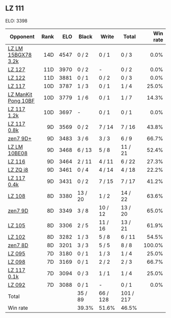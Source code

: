 ## LZ 111 ##

ELO: 3398

Opponent | Rank | ELO | Black | Write | Total | Win rate
---------|-----:|----:|-------|-------|-------|-------:
[LZ LM 15BGX78 3.2k](LZ%20LM%2015BGX78%203.2k.md) | 14D | 4547 | 0 / 2 | 0 / 1 | 0 / 3 | 0.0%
[LZ 127](LZ%20127.md) | 11D | 3970 | 0 / 2 | - | 0 / 2 | 0.0%
[LZ 122](LZ%20122.md) | 11D | 3881 | 0 / 1 | 0 / 2 | 0 / 3 | 0.0%
[LZ 117](LZ%20117.md) | 10D | 3787 | 1 / 3 | 0 / 1 | 1 / 4 | 25.0%
[LZ ManKit Pong 10BF](LZ%20ManKit%20Pong%2010BF.md) | 10D | 3779 | 1 / 6 | 0 / 1 | 1 / 7 | 14.3%
[LZ 117 1.2k](LZ%20117%201.2k.md) | 10D | 3697 | - | 0 / 1 | 0 / 1 | 0.0%
[LZ 117 0.8k](LZ%20117%200.8k.md) | 9D | 3569 | 0 / 2 | 7 / 14 | 7 / 16 | 43.8%
[zen7 9D+](zen7%209D+.md) | 9D | 3483 | 3 / 6 | 3 / 3 | 6 / 9 | 66.7%
[LZ LM 10BE08](LZ%20LM%2010BE08.md) | 9D | 3468 | 6 / 13 | 5 / 8 | 11 / 21 | 52.4%
[LZ 116](LZ%20116.md) | 9D | 3464 | 2 / 11 | 4 / 11 | 6 / 22 | 27.3%
[LZ ZQ i8](LZ%20ZQ%20i8.md) | 9D | 3461 | 0 / 4 | 4 / 14 | 4 / 18 | 22.2%
[LZ 117 0.4k](LZ%20117%200.4k.md) | 9D | 3431 | 0 / 2 | 7 / 15 | 7 / 17 | 41.2%
[LZ 108](LZ%20108.md) | 8D | 3380 | 13 / 20 | 1 / 2 | 14 / 22 | 63.6%
[zen7 9D](zen7%209D.md) | 8D | 3349 | 3 / 8 | 10 / 12 | 13 / 20 | 65.0%
[LZ 105](LZ%20105.md) | 8D | 3306 | 2 / 5 | 11 / 16 | 13 / 21 | 61.9%
[LZ 102](LZ%20102.md) | 8D | 3282 | 1 / 3 | 5 / 8 | 6 / 11 | 54.5%
[zen7 8D](zen7%208D.md) | 8D | 3201 | 3 / 3 | 5 / 5 | 8 / 8 | 100.0%
[LZ 095](LZ%20095.md) | 7D | 3180 | 0 / 1 | 1 / 3 | 1 / 4 | 25.0%
[LZ 098](LZ%20098.md) | 7D | 3169 | 0 / 1 | 2 / 2 | 2 / 3 | 66.7%
[LZ 117 0.1k](LZ%20117%200.1k.md) | 7D | 3094 | 0 / 3 | 1 / 1 | 1 / 4 | 25.0%
[LZ 092](LZ%20092.md) | 7D | 3088 | 0 / 1 | - | 0 / 1 | 0.0%
Total | | | 35 / 89 | 66 / 128 | 101 / 217 | 
Win rate| | | 39.3% | 51.6% | 46.5% | 
